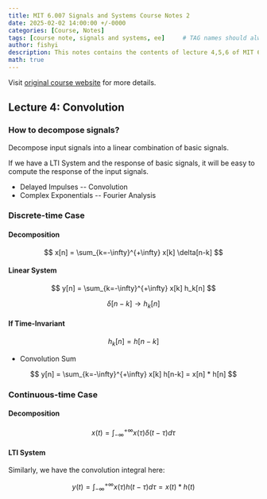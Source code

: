 ```yaml
---
title: MIT 6.007 Signals and Systems Course Notes 2
date: 2025-02-02 14:00:00 +/-0000
categories: [Course, Notes]
tags: [course note, signals and systems, ee]     # TAG names should always be lowercase
author: fishyi
description: This notes contains the contents of lecture 4,5,6 of MIT 6.007 Signals and Systems course.
math: true
---
```


Visit [original course website](https://ocw.mit.edu/courses/res-6-007-signals-and-systems-spring-2011/) for more details.

## Lecture 4: Convolution

### How to decompose signals?

Decompose input signals into a linear combination of basic signals.

If we have a LTI System and the response of basic signals, it will be easy to compute the response of the input signals.

- Delayed Impulses -- Convolution
- Complex Exponentials -- Fourier Analysis

### Discrete-time Case

#### Decomposition

$$
x[n] = \sum_{k=-\infty}^{+\infty} x[k] \delta[n-k]
$$

#### Linear System

$$
y[n] = \sum_{k=-\infty}^{+\infty} x[k] h_k[n]
$$

$$
\delta[n-k] \rightarrow h_k[n]
$$

#### If Time-Invariant

$$
h_k[n] = h[n-k]
$$

- Convolution Sum

$$
y[n] = \sum_{k=-\infty}^{+\infty} x[k] h[n-k] = x[n] * h[n]
$$

### Continuous-time Case

#### Decomposition

$$
x(t) = \int_{-\infty}^{+\infty} x(\tau) \delta(t-\tau) d\tau
$$

#### LTI System

Similarly, we have the convolution integral here:

$$
y(t) = \int_{-\infty}^{+\infty} x(\tau) h(t-\tau) d\tau = x(t) * h(t)
$$
